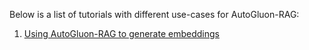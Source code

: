 Below is a list of tutorials with different use-cases for AutoGluon-RAG:

1. [Using AutoGluon-RAG to generate embeddings](https://github.com/autogluon/autogluon-rag/tree/main/documentation/tutorials/generate_embeddings.md)
